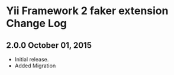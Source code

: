 Yii Framework 2 faker extension Change Log
==============================================


2.0.0 October 01, 2015
----------------------

- Initial release.
- Added Migration
